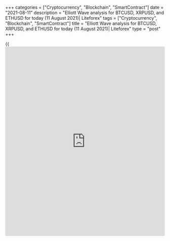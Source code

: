 +++
categories = ["Cryptocurrency", "Blockchain", "SmartContract"]
date = "2021-08-11"
description = "Elliott Wave analysis for BTCUSD, XRPUSD, and ETHUSD for today (11 August 2021)| Liteforex"
tags = ["Cryptocurrency", "Blockchain", "SmartContract"]
title = "Elliott Wave analysis for BTCUSD, XRPUSD, and ETHUSD for today (11 August 2021)| Liteforex"
type = "post"
+++

{{<iframe id="large-banner" src="https://www.bounty.group/#slide=13.0" width="100%" height="600" scrolling="no" style="border: 0px solid rgb(216, 221, 230); border-radius: 3px;">}}

2021-08-11

2021-08-11

Short-term analysis for BTCUSD, XRPUSD, and ETHUSD for 11.08.2021Roman
Onegin

Dear readers,

Based on the Elliott wave analysis, I've prepared a short-term forecast
for Bitcoin, Ripple, and Ethereum. Also, I've provided trading
recommendations and entry points for each cryptocurrency pair.

The three cryptocurrency pairs are enjoying bullish momentum and are
likely to reach new highs.

The article covers the following subjects:

## Elliott Wave analysis for Bitcoin

The ultimate part of the ascending correction [B] -- impulse (C) --
continues developing. The impulse wave (C) is made of sub-waves 1-2-3-4,
and the ultimate sub-wave 5 is developing at the moment. The sub-waves
[1]-[2]-[3]-[4] might have fully formed, so the Bitcoin price is
expected to grow to the level of 49991.00 in the final sub-wave [5]. In
that scenario, long positions can be considered.

### Trading plan for [BTCUSD][1] for today:

Buy 45786.50, TP 49991.00

## Elliott Wave analysis for Ripple

The Ripple price is currently located in the ultimate part of a big
linking wave (X), which is building an ascending impulse wave C. Four
fifths of wave C have already formed. Have a look at the final sub-wave
[5], which is likely to be a simple impulse. Its sub-waves (1) and (2)
are completed, and sub-wave (3) is nearing completion. The price is
highly likely to rise to 0.913 and then slightly pull back in correction
(4), as shown in the chart.

### Trading plan for [XRPUSD][2] for today:

Buy 0.877, TP 0.913

* * *

## Elliott Wave analysis for Ethereum

The market continues rising in a bullish impulse wave. Sub-waves
(1)-(2)-(3)-(4) have formed for now. Sub-wave (5) is developing at the
moment as an impulse as well. Its sub-wave 3 appears to be developing.
It includes sub-waves of a smaller degree [1]-[2]-[3]-[4]-[5]. The price
will most likely rise to 3280.00 in the ultimate sub-wave [5] and then
slightly pull back in corrective wave 4, as shown in the chart.

### Trading plan for [ETHUSD][3] for today:

Buy 3169.60, TP 3280.00

* * *

P.S. Did you like my article? Share it in social networks: it will be
the best “thank you" :)

Ask me questions and comment below. I’ll be glad to answer your
questions and give necessary explanations.

 **Useful links:**

  * I recommend trying to trade with a reliable broker [here][4]. The system allows you to trade by yourself or copy successful traders from all across the globe.
  * Use my promo-code BLOG for getting deposit bonus 50% on LiteForex platform. Just enter this code in the appropriate field while [depositing][5] your trading account.
  * Telegram chat for traders: <t.me/liteforexengchat>. We are sharing the signals and trading experience
  * Telegram channel with high-quality analytics, Forex reviews, training articles, and other useful things for traders <t.me/liteforex>

## Price chart of BTCUSD in real time mode

The content of this article reflects the author’s opinion and does not
necessarily reflect the official position of LiteForex. The material
published on this page is provided for informational purposes only and
should not be considered as the provision of investment advice for the
purposes of Directive 2004/39/EC.

Rate this article:

{{value}}

( {{count}} {{title}} )

   1. my.liteforex.com/trading/chart?symbol=BTCUSD
   2. my.liteforex.com/trading/chart?symbol=XRPUSD
   3. my.liteforex.com/trading/chart?symbol=ETHUSD
   4. my.liteforex.com/?category=analysts-opinions&slug=short-term-analysis-for-[BTC](https://www.playgroundfx.com/blog/who-is-the-creator-of-bitcoin/)usd-xrpusd-and-ethusd-for-11082021&openPopup=%2Fregistration%2Fpopup&utm_source=blog&utm_medium=article&utm_campaign=bonus
   5. my.liteforex.com/deposit/?category=analysts-opinions&slug=short-term-analysis-for-[BTC](https://www.playgroundfx.com/blog/who-is-the-creator-of-bitcoin/)usd-xrpusd-and-ethusd-for-11082021&promo_code=BLOG&utm_source=blog&utm_medium=article&utm_campaign=bonus